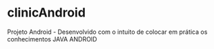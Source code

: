 # clinicAndroid
Projeto Android - Desenvolvido com o intuito de colocar em prática os conhecimentos JAVA ANDROID
